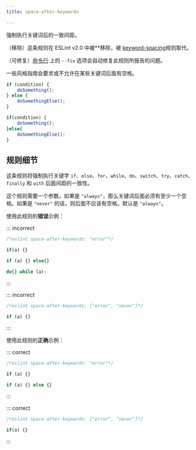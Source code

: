 ```yaml
---
title: space-after-keywords

---
```


强制执行关键词后的一致间距。

（移除）这条规则在 ESLint v2.0 中被**移除，被 [keyword-spacing](keyword-spacing)规则取代。

（可修复）[命令行](../user-guide/command-line-interface#-fix) 上的 `--fix` 选项会自动修复此规则所报告的问题。

一些风格指南会要求或不允许在某些关键词后面有空格。

```js
if (condition) {
    doSomething();
} else {
    doSomethingElse();
}

if(condition) {
    doSomething();
}else{
    doSomethingElse();
}
```

## 规则细节

这条规则将强制执行关键字 `if`、`else`、`for`、`while`、`do`、`switch`、`try`、`catch`、`finally` 和 `with` 后面间距的一致性。

这个规则需要一个参数。如果是 `"always"`，那么关键词后面必须有至少一个空格。如果是 `"never"` 的话，则后面不应该有空格。默认是 `"always"`。

使用此规则的**错误**示例：

::: incorrect

```js
/*eslint space-after-keywords: "error"*/

if(a) {}

if (a) {} else{}

do{} while (a);
```

:::

::: incorrect

```js
/*eslint space-after-keywords: ["error", "never"]*/

if (a) {}
```

:::

使用此规则的**正确**示例：

::: correct

```js
/*eslint space-after-keywords: "error"*/

if (a) {}

if (a) {} else {}
```

:::

::: correct

```js
/*eslint space-after-keywords: ["error", "never"]*/

if(a) {}
```

:::
